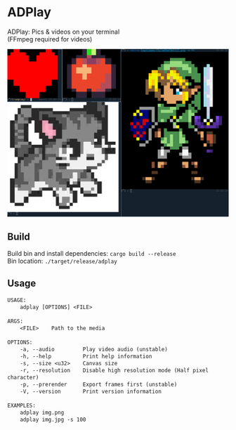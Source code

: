 # ADPlay
ADPlay: Pics & videos on your terminal  
(FFmpeg required for videos)

<p align="center">
  <img src="./demo.png">
</p>

## Build
Build bin and install dependencies: `cargo build --release`  
Bin location: `./target/release/adplay`

## Usage
```
USAGE:
    adplay [OPTIONS] <FILE>

ARGS:
    <FILE>    Path to the media

OPTIONS:
    -a, --audio         Play video audio (unstable)
    -h, --help          Print help information
    -s, --size <u32>    Canvas size
    -r, --resolution    Disable high resolution mode (Half pixel character)
    -p, --prerender     Export frames first (unstable)
    -V, --version       Print version information

EXAMPLES: 
    adplay img.png
    adplay img.jpg -s 100
```

